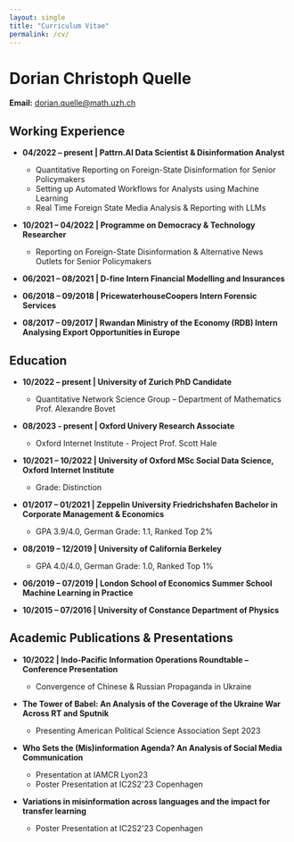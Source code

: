 ```yaml
---
layout: single
title: "Curriculum Vitae"
permalink: /cv/
---
```


# Dorian Christoph Quelle
**Email:** [dorian.quelle@math.uzh.ch](mailto:dorian.quelle@math.uzh.ch)  
 

## Working Experience

- **04/2022 – present | Pattrn.AI Data Scientist & Disinformation Analyst**
  - Quantitative Reporting on Foreign-State Disinformation for Senior Policymakers
  - Setting up Automated Workflows for Analysts using Machine Learning
  - Real Time Foreign State Media Analysis & Reporting with LLMs

- **10/2021 – 04/2022 | Programme on Democracy & Technology Researcher**
  - Reporting on Foreign-State Disinformation & Alternative News Outlets for Senior Policymakers

- **06/2021 – 08/2021 | D-fine Intern Financial Modelling and Insurances**

- **06/2018 – 09/2018 | PricewaterhouseCoopers Intern Forensic Services**

- **08/2017 – 09/2017 | Rwandan Ministry of the Economy (RDB) Intern Analysing Export Opportunities in Europe**

## Education

- **10/2022 – present | University of Zurich PhD Candidate**
  - Quantitative Network Science Group – Department of Mathematics Prof. Alexandre Bovet

- **08/2023 - present | Oxford Univery Research Associate** 
  - Oxford Internet Institute - Project Prof. Scott Hale

- **10/2021 – 10/2022 | University of Oxford MSc Social Data Science, Oxford Internet Institute**
  - Grade: Distinction

- **01/2017 – 01/2021 | Zeppelin University Friedrichshafen Bachelor in Corporate Management & Economics**
  - GPA 3.9/4.0, German Grade: 1.1, Ranked Top 2%

- **08/2019 – 12/2019 | University of California Berkeley**
  - GPA 4.0/4.0, German Grade: 1.0, Ranked Top 1%

- **06/2019 – 07/2019 | London School of Economics Summer School Machine Learning in Practice**

- **10/2015 – 07/2016 | University of Constance Department of Physics**

## Academic Publications & Presentations

- **10/2022 | Indo-Pacific Information Operations Roundtable – Conference Presentation**
  - Convergence of Chinese & Russian Propaganda in Ukraine

- **The Tower of Babel: An Analysis of the Coverage of the Ukraine War Across RT and Sputnik**
  - Presenting American Political Science Association Sept 2023

- **Who Sets the (Mis)information Agenda? An Analysis of Social Media Communication**
  - Presentation at IAMCR Lyon23
  - Poster Presentation at IC2S2'23 Copenhagen

- **Variations in misinformation across languages and the impact for transfer learning**
  - Poster Presentation at IC2S2'23 Copenhagen
